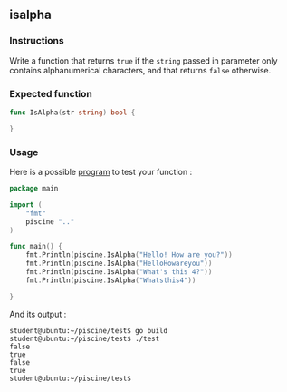 ## isalpha

### Instructions

Write a function that returns `true` if the `string` passed in parameter only contains alphanumerical characters, and that returns `false` otherwise.

### Expected function

```go
func IsAlpha(str string) bool {

}
```

### Usage

Here is a possible [program](TODO-LINK) to test your function :

```go
package main

import (
	"fmt"
	piscine ".."
)

func main() {
	fmt.Println(piscine.IsAlpha("Hello! How are you?"))
	fmt.Println(piscine.IsAlpha("HelloHowareyou"))
	fmt.Println(piscine.IsAlpha("What's this 4?"))
	fmt.Println(piscine.IsAlpha("Whatsthis4"))

}
```

And its output :

```console
student@ubuntu:~/piscine/test$ go build
student@ubuntu:~/piscine/test$ ./test
false
true
false
true
student@ubuntu:~/piscine/test$
```
